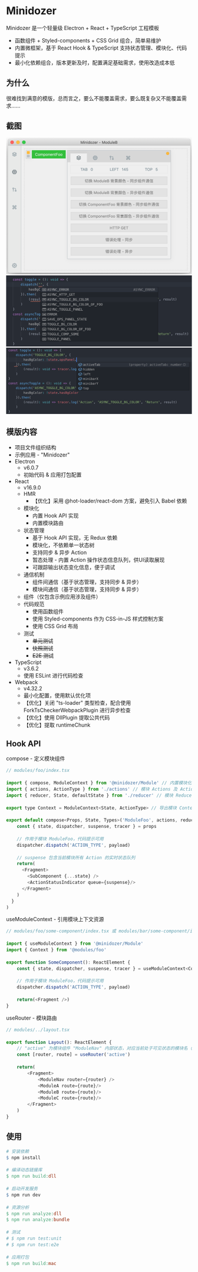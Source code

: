 # Minidozer

Minidozer 是一个轻量级 Electron + React + TypeScript 工程模板

- 函数组件 + Styled-components + CSS Grid 组合，简单易维护
- 内置微框架，基于 React Hook & TypeScript 支持状态管理、模块化、代码提示
- 最小化依赖组合，版本更新及时，配置满足基础需求，使用改造成本低

## 为什么

很难找到满意的模版，总而言之，要么不能覆盖需求，要么既复杂又不能覆盖需求......

## 截图

![demo-app](./screenshot/demo-app.png)
![code-hint-action-type](./screenshot/code-hint-action-type.png)
![code-hint-state](./screenshot/code-hint-state.png)

## 模版内容

- 项目文件组织结构
- 示例应用 - "Minidozer"
- Electron
  - v6.0.7
  - 初始代码 & 应用打包配置
- React
  - v16.9.0
  - HMR
    - 【优化】采用 @hot-loader/react-dom 方案，避免引入 Babel 依赖
  - 模块化
    - 内置 Hook API 实现
    - 内置模块路由
  - 状态管理
    - 基于 Hook API 实现，无 Redux 依赖
    - 模块化，不依赖单一状态树
    - 支持同步 & 异步 Action
    - 暂态处理 - 内置 Action 操作状态信息队列，供UI读取展现
    - 可跟踪输出状态变化信息，便于调试
  - 通信机制
    - 组件间通信（基于状态管理，支持同步 & 异步）
    - 模块间通信（基于状态管理，支持同步 & 异步）
  - 组件（仅包含示例应用涉及组件）
  - 代码规范
    - 使用函数组件
    - 使用 Styled-components 作为 CSS-in-JS 样式控制方案
    - 使用 CSS Grid 布局
  - 测试
    - ~~单元测试~~
    - ~~快照测试~~
    - ~~E2E 测试~~
- TypeScript
  - v3.6.2
  - 使用 ESLint 进行代码检查
- Webpack
  - v4.32.2
  - 最小化配置，使用默认优化项
  - 【优化】关闭 "ts-loader" 类型检查，配合使用 ForkTsCheckerWebpackPlugin 进行异步检查
  - 【优化】使用 DllPlugin 提取公共代码
  - 【优化】提取 runtimeChunk

## Hook API

compose - 定义模块组件

```javascript
// modules/foo/index.tsx

import { compose, ModuleContext } from '@minidozer/Module' // 内置模块化工具
import { actions, ActionType } from './actions' // 模块 Actions 及 Action-Type 类型
import { reducer, State, defaultState } from './reducer' // 模块 Reducer、默认 state、 state 类型

export type Context = ModuleContext<State, ActionType> // 导出模块 Context 类型

export default compose<Props, State, Types>('ModuleFoo', actions, reducer, defaultState, (props): ReactElement => {
    const { state, dispatcher, suspense, tracer } = props

    // 作用于模块 ModuleFoo，代码提示可用
    dispatcher.dispatch('ACTION_TYPE', payload)

    // suspense 包含当前模块所有 Action 的实时状态队列
    return(
      <Fragment>
        <SubComponent {...state} />
        <ActionStatusIndicator queue={suspense}/>
      </Fragment>
    )
  }
)
```

useModuleContext - 引用模块上下文资源

```javascript
// modules/foo/some-component/index.tsx 或 modules/bar/some-component/index.tsx

import { useModuleContext } from '@minidozer/Module'
import { Context } from '@modules/foo'

export function SomeComponent(): ReactElement {
    const { state, dispatcher, suspense, tracer } = useModuleContext<Context>('ModuleFoo')

    // 作用于模块 ModuleFoo，代码提示可用
    dispatcher.dispatch('ACTION_TYPE', payload)

    return(<Fragment />)
}
```

useRouter - 模块路由

```javascript
// modules/../layout.tsx

export function Layout(): ReactElement {
    // "active" 为模块组件 "ModuleNav" 内部状态，对应当前处于可见状态的模块名（ "ModuleA"|"ModuleB"|"ModuleC" ）
    const [router, route] = useRouter('active')

    return(
        <Fragment>
            <ModuleNav router={router} />
            <ModuleA route={route}/>
            <ModuleB route={route}/>
            <ModuleC route={route}/>
        </Fragment>
    )
}
```

## 使用

``` makefile
# 安装依赖
$ npm install

# 编译动态链接库
$ npm run build:dll

# 启动开发服务
$ npm run dev

# 资源分析
$ npm run analyze:dll
$ npm run analyze:bundle

# 测试
# $ npm run test:unit
# $ npm run test:e2e

# 应用打包
$ npm run build:mac
```
